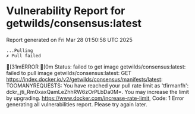 # Vulnerability Report for getwilds/consensus:latest

Report generated on Fri Mar 28 01:50:58 UTC 2025

    ...Pulling
    ✗ Pull failed
[31mERROR  [0m Status: failed to get image getwilds/consensus:latest: failed to pull image getwilds/consensus:latest: GET https://index.docker.io/v2/getwilds/consensus/manifests/latest: TOOMANYREQUESTS: You have reached your pull rate limit as 'tfirmanfh': dckr_jti_Rm0xaxQamLeZhhRW6zOrPLbDa0M=. You may increase the limit by upgrading. https://www.docker.com/increase-rate-limit, Code: 1 
Error generating all vulnerabilities report. Please try again later.
